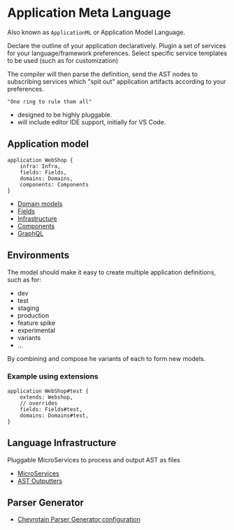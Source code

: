 # Application Meta Language

Also known as `ApplicationML` or Application Model Language.

Declare the outline of your application declaratively. Plugin a set of services for your language/framework preferences. Select specific service templates to be used (such as for customization)

The compiler will then parse the definition, send the AST nodes to subscribing services which "spit out" application artifacts according to your preferences.

    "One ring to rule them all"

- designed to be highly pluggable.
- will include editor IDE support, initially for VS Code.

## Application model

```
application WebShop {
    infra: Infra,
    fields: Fields,
    domains: Domains,
    components: Components
}
```

- [Domain models](./docs/DomainModel.md)
- [Fields](./docs/Fields.md)
- [Infrastructure](./docs/Infrastructure.md)
- [Components](./docs/components/Component.md)
- [GraphQL](./docs/graphql/GraphQL.md)

## Environments

The model should make it easy to create multiple application definitions, such as for:

- dev
- test
- staging
- production
- feature spike
- experimental
- variants
- ...

By combining and compose he variants of each to form new models.

### Example using extensions

```
application WebShop#test {
    extends: Webshop,
    // overrides
    fields: Fields#test,
    domains: Domains#test,
}
```

## Language Infrastructure

Pluggable MicroServices to process and output AST as files

- [MicroServices](./docs/MicroServices.md)
- [AST Outputters](./docs/PluggableASTOutputter.md)

## Parser Generator

- [Chevrotain Parser Generator configuration](./docs/ParserGenerator.md)

